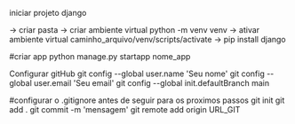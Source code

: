 iniciar projeto django

-> criar pasta 
-> criar ambiente virtual
    python -m venv venv
-> ativar ambiente virtual 
    caminho_arquivo/venv/scripts/activate
-> pip install django

#criar app
python manage.py startapp nome_app


Configurar gitHub
git config --global user.name 'Seu nome'
git config --global user.email 'Seu email'
git config --global init.defaultBranch main

#configurar o .gitignore antes de seguir para os proximos passos
git init
git add .
git commit -m 'mensagem'
git remote add origin URL_GIT